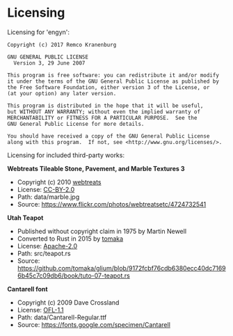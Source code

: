 # Licensing

Licensing for 'engyn':

```
Copyright (c) 2017 Remco Kranenburg

GNU GENERAL PUBLIC LICENSE
  Version 3, 29 June 2007

This program is free software: you can redistribute it and/or modify
it under the terms of the GNU General Public License as published by
the Free Software Foundation, either version 3 of the License, or
(at your option) any later version.

This program is distributed in the hope that it will be useful,
but WITHOUT ANY WARRANTY; without even the implied warranty of
MERCHANTABILITY or FITNESS FOR A PARTICULAR PURPOSE.  See the
GNU General Public License for more details.

You should have received a copy of the GNU General Public License
along with this program.  If not, see <http://www.gnu.org/licenses/>.
```

Licensing for included third-party works:

**Webtreats Tileable Stone, Pavement, and Marble Textures 3**

- Copyright (c) 2010 [webtreats](https://www.flickr.com/photos/webtreatsetc/)
- License: [CC-BY-2.0](https://creativecommons.org/licenses/by/2.0/)
- Path: data/marble.jpg
- Source: <https://www.flickr.com/photos/webtreatsetc/4724732541>

**Utah Teapot**

- Published without copyright claim in 1975 by Martin Newell
- Converted to Rust in 2015 by [tomaka](https://github.com/tomaka)
- License: [Apache-2.0](https://www.apache.org/licenses/LICENSE-2.0)
- Path: src/teapot.rs
- Source: <https://github.com/tomaka/glium/blob/9172fcbf76cdb6380ecc40dc71696b45c7c09db6/book/tuto-07-teapot.rs>

**Cantarell font**

- Copyright (c) 2009 Dave Crossland
- License: [OFL-1.1](http://scripts.sil.org/cms/scripts/page.php?site_id=nrsi&id=OFL_web)
- Path: data/Cantarell-Regular.ttf
- Source: <https://fonts.google.com/specimen/Cantarell>

